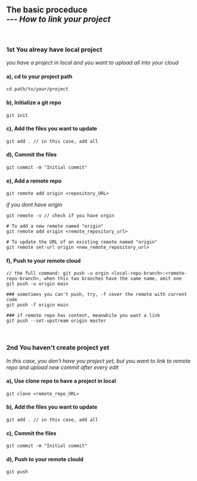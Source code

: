 ## The basic proceduce <br> --- _How to link your project_

<br />

### 1st You alreay have local project

_you have a project in local and you want to upload all into your cloud_
<br/>

#### a), cd to your project path

```
cd path/to/your/project
```

#### b), Initialize a git repo

```
git init
```

#### c), Add the files you want to update

```
git add . // in this case, add all
```

#### d), Commit the files

```
git commit -m "Initial commit"
```

#### e), Add a remote repo

```
git remote add origin <repository_URL>
```

_if you dont have origin_

```
git remote -v // check if you have orgin

# To add a new remote named "origin"
git remote add origin <remote_repository_url>

# To update the URL of an existing remote named "origin"
git remote set-url origin <new_remote_repository_url>
```

#### f), Push to your remote cloud

```
// the full command: git push -u orgin <local-repo-branch>:<remote-repo-branch>, when this two branches have the same name, omit one
git push -u origin main

### sometimes you can't push, try, -f cover the remote with current code
git push -f origin main

### if remote repo has content, meanwhile you want a link
git push --set-upstream origin master
```

<br />

### 2nd You haven't create project yet

_In this case, you don't have you project yet, but you want to link to remote repo and upload new commit after every edit_

#### a), Use clone repo to have a project in local

```
git clone <remote_repo_URL>
```

#### b), Add the files you want to update

```
git add . // in this case, add all
```

#### c), Commit the files

```
git commit -m "Initial commit"
```

#### d), Push to your remote clould

```
git push
```
